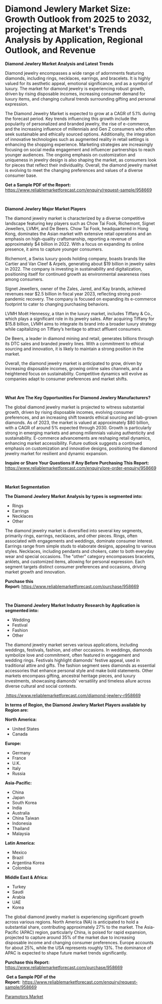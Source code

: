 <p><h1>Diamond Jewlery Market Size: Growth Outlook from 2025 to 2032, projecting at Market's Trends Analysis by Application, Regional Outlook, and Revenue</h1></p><p><strong>Diamond Jewlery Market Analysis and Latest Trends</strong></p>
<p><p>Diamond jewelry encompasses a wide range of adornments featuring diamonds, including rings, necklaces, earrings, and bracelets. It is highly valued for its aesthetic appeal, emotional significance, and as a symbol of luxury. The market for diamond jewelry is experiencing robust growth, driven by rising disposable incomes, increasing consumer demand for luxury items, and changing cultural trends surrounding gifting and personal expression.</p><p>The Diamond Jewelry Market is expected to grow at a CAGR of 5.1% during the forecast period. Key trends influencing this growth include the popularity of personalized and branded jewelry, the rise of e-commerce, and the increasing influence of millennials and Gen Z consumers who often seek sustainable and ethically sourced options. Additionally, the integration of innovative technologies such as augmented reality in retail settings is enhancing the shopping experience. Marketing strategies are increasingly focusing on social media engagement and influencer partnerships to reach younger audiences. The ongoing emphasis on customization and uniqueness in jewelry design is also shaping the market, as consumers look for pieces that reflect their individuality. Overall, the diamond jewelry market is evolving to meet the changing preferences and values of a diverse consumer base.</p></p>
<p><strong>Get a Sample PDF of the Report:&nbsp;</strong> <a href="https://www.reliablemarketforecast.com/enquiry/request-sample/958669?utm_campaign=2308&utm_medium=2&utm_source=Github&utm_content=ia&utm_term=04042025&utm_id=diamond-jewlery">https://www.reliablemarketforecast.com/enquiry/request-sample/958669</a></p>
<p>&nbsp;</p>
<p><strong>Diamond Jewlery Major Market Players</strong></p>
<p><p>The diamond jewelry market is characterized by a diverse competitive landscape featuring key players such as Chow Tai Fook, Richemont, Signet Jewellers, LVMH, and De Beers. Chow Tai Fook, headquartered in Hong Kong, dominates the Asian market with extensive retail operations and an emphasis on high-quality craftsmanship, reporting a revenue of approximately $4 billion in 2022. With a focus on expanding its online presence, it aims to capture younger consumers.</p><p>Richemont, a Swiss luxury goods holding company, boasts brands like Cartier and Van Cleef & Arpels, generating about $19 billion in jewelry sales in 2022. The company is investing in sustainability and digitalization, positioning itself for continued growth as environmental awareness rises among consumers.</p><p>Signet Jewellers, owner of the Zales, Jared, and Kay brands, achieved revenues near $2.5 billion in fiscal year 2023, reflecting strong post-pandemic recovery. The company is focused on expanding its e-commerce footprint to cater to changing purchasing behaviors.</p><p>LVMH Moët Hennessy, a titan in the luxury market, includes Tiffany & Co., which plays a significant role in its jewelry sales. After acquiring Tiffany for $15.8 billion, LVMH aims to integrate its brand into a broader luxury strategy while capitalizing on Tiffany’s heritage to attract affluent consumers.</p><p>De Beers, a leader in diamond mining and retail, generates billions through its DTC sales and branded jewelry lines. With a commitment to ethical sourcing and innovation, it is likely to maintain a strong position in the market.</p><p>Overall, the diamond jewelry market is anticipated to grow, driven by increasing disposable incomes, growing online sales channels, and a heightened focus on sustainability. Competitive dynamics will evolve as companies adapt to consumer preferences and market shifts.</p></p>
<p>&nbsp;</p>
<p><strong>What Are The Key Opportunities For Diamond Jewlery Manufacturers?</strong></p>
<p><p>The global diamond jewelry market is projected to witness substantial growth, driven by rising disposable incomes, evolving consumer preferences, and an increasing shift towards ethical sourcing and lab-grown diamonds. As of 2023, the market is valued at approximately $80 billion, with a CAGR of around 5% expected through 2030. Growth is particularly strong in emerging markets and among millennials valuing authenticity and sustainability. E-commerce advancements are reshaping retail dynamics, enhancing market accessibility. Future outlook suggests a continued emphasis on customization and innovative designs, positioning the diamond jewelry market for resilient and dynamic expansion.</p></p>
<p><strong>Inquire or Share Your Questions If Any Before Purchasing This Report:</strong> <a href="https://www.reliablemarketforecast.com/enquiry/pre-order-enquiry/958669?utm_campaign=2308&utm_medium=2&utm_source=Github&utm_content=ia&utm_term=04042025&utm_id=diamond-jewlery">https://www.reliablemarketforecast.com/enquiry/pre-order-enquiry/958669</a></p>
<p>&nbsp;</p>
<p><strong>Market Segmentation</strong></p>
<p><strong>The Diamond Jewlery Market Analysis by types is segmented into:</strong></p>
<p><ul><li>Rings</li><li>Earrings</li><li>Necklaces</li><li>Other</li></ul></p>
<p><p>The diamond jewelry market is diversified into several key segments, primarily rings, earrings, necklaces, and other pieces. Rings, often associated with engagements and weddings, dominate consumer interest. Earrings range from simple studs to elaborate designs, appealing to various styles. Necklaces, including pendants and chokers, cater to both everyday wear and special occasions. The "other" category encompasses bracelets, anklets, and customized items, allowing for personal expression. Each segment targets distinct consumer preferences and occasions, driving market growth and innovation.</p></p>
<p><strong>Purchase this Report:&nbsp;</strong><a href="https://www.reliablemarketforecast.com/purchase/958669?utm_campaign=2308&utm_medium=2&utm_source=Github&utm_content=ia&utm_term=04042025&utm_id=diamond-jewlery">https://www.reliablemarketforecast.com/purchase/958669</a></p>
<p>&nbsp;</p>
<p><strong>The Diamond Jewlery Market Industry Research by Application is segmented into:</strong></p>
<p><ul><li>Wedding</li><li>Festival</li><li>Fashion</li><li>Other</li></ul></p>
<p><p>The diamond jewelry market serves various applications, including weddings, festivals, fashion, and other occasions. In weddings, diamonds symbolize love and commitment, often featured in engagement and wedding rings. Festivals highlight diamonds' festive appeal, used in traditional attire and gifts. The fashion segment sees diamonds as essential accessories that enhance personal style and make bold statements. Other markets encompass gifting, ancestral heritage pieces, and luxury investments, showcasing diamonds' versatility and timeless allure across diverse cultural and social contexts.</p></p>
<p><a href="https://www.reliablemarketforecast.com/diamond-jewlery-r958669?utm_campaign=2308&utm_medium=2&utm_source=Github&utm_content=ia&utm_term=04042025&utm_id=diamond-jewlery">&nbsp;https://www.reliablemarketforecast.com/diamond-jewlery-r958669</a></p>
<p><strong>In terms of Region, the Diamond Jewlery Market Players available by Region are:</strong></p>
<p>
    <p> <strong> North America: </strong>
        <ul>
            <li>United States</li>
            <li>Canada</li>
        </ul>
        </p> 
    <p> <strong> Europe: </strong>
        <ul>
            <li>Germany</li>
            <li>France</li>
            <li>U.K.</li>
            <li>Italy</li>
            <li>Russia</li>
        </ul>
        </p> 
    <p> <strong> Asia-Pacific: </strong>
        <ul>
            <li>China</li>
            <li>Japan</li>
            <li>South Korea</li>
            <li>India</li>
            <li>Australia</li>
            <li>China Taiwan</li>
            <li>Indonesia</li>
            <li>Thailand</li>
            <li>Malaysia</li>
        </ul>
        </p> 
    <p> <strong> Latin America: </strong>
        <ul>
            <li>Mexico</li>
            <li>Brazil</li>
            <li>Argentina Korea</li>
            <li>Colombia</li>
        </ul>
        </p> 
    <p> <strong> Middle East & Africa: </strong>
        <ul>
            <li>Turkey</li>
            <li>Saudi</li>
            <li>Arabia</li>
            <li>UAE</li>
            <li>Korea</li>
        </ul>
    </p>
    </p>
<p><p>The global diamond jewelry market is experiencing significant growth across various regions. North America (NA) is anticipated to hold a substantial share, contributing approximately 27% to the market. The Asia-Pacific (APAC) region, particularly China, is poised for rapid expansion, projected to capture around 35% of the market due to increasing disposable income and changing consumer preferences. Europe accounts for about 25%, while the USA represents roughly 13%. The dominance of APAC is expected to shape future market trends significantly.</p></p>
<p><strong>Purchase this Report: </strong><a href="https://www.reliablemarketforecast.com/purchase/958669?utm_campaign=2308&utm_medium=2&utm_source=Github&utm_content=ia&utm_term=04042025&utm_id=diamond-jewlery">https://www.reliablemarketforecast.com/purchase/958669</a></p>
<p>&nbsp;<strong>Get a Sample PDF of the Report:&nbsp;&nbsp;</strong><a href="https://www.reliablemarketforecast.com/enquiry/request-sample/958669?utm_campaign=2308&utm_medium=2&utm_source=Github&utm_content=ia&utm_term=04042025&utm_id=diamond-jewlery">https://www.reliablemarketforecast.com/enquiry/request-sample/958669</a></p>
<p><strong></strong></p>
<p><p><a href="https://github.com/leopardmicheal7019/Market-Research-Report-List-1/blob/main/paramotors-market.md?utm_campaign=2308&utm_medium=2&utm_source=Github&utm_content=ia&utm_term=04042025&utm_id=diamond-jewlery">Paramotors Market</a></p></p>